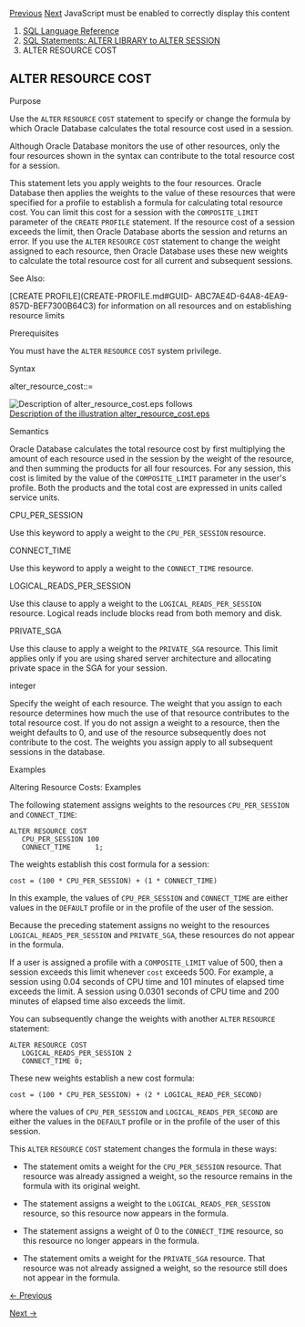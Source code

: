 [Previous](alter-property-graph.md) [Next](ALTER-ROLE.md) JavaScript must
be enabled to correctly display this content

  1. [SQL Language Reference ](index.md)
  2. [ SQL Statements: ALTER LIBRARY to ALTER SESSION](SQL-Statements-ALTER-LIBRARY-to-ALTER-SESSION.md)
  3. ALTER RESOURCE COST 

## ALTER RESOURCE COST

Purpose

Use the `ALTER` `RESOURCE` `COST` statement to specify or change the formula
by which Oracle Database calculates the total resource cost used in a session.

Although Oracle Database monitors the use of other resources, only the four
resources shown in the syntax can contribute to the total resource cost for a
session.

This statement lets you apply weights to the four resources. Oracle Database
then applies the weights to the value of these resources that were specified
for a profile to establish a formula for calculating total resource cost. You
can limit this cost for a session with the `COMPOSITE_LIMIT` parameter of the
`CREATE` `PROFILE` statement. If the resource cost of a session exceeds the
limit, then Oracle Database aborts the session and returns an error. If you
use the `ALTER` `RESOURCE` `COST` statement to change the weight assigned to
each resource, then Oracle Database uses these new weights to calculate the
total resource cost for all current and subsequent sessions.

See Also:

[CREATE PROFILE](CREATE-PROFILE.md#GUID-
ABC7AE4D-64A8-4EA9-857D-BEF7300B64C3) for information on all resources and on
establishing resource limits

Prerequisites

You must have the `ALTER` `RESOURCE` `COST` system privilege.

Syntax

alter_resource_cost::=

![Description of alter_resource_cost.eps
follows](https://docs.oracle.com/en/database/oracle/oracle-database/23/sqlrf/img/alter_resource_cost.gif)  
[Description of the illustration
alter_resource_cost.eps](img_text/alter_resource_cost.md)

Semantics

Oracle Database calculates the total resource cost by first multiplying the
amount of each resource used in the session by the weight of the resource, and
then summing the products for all four resources. For any session, this cost
is limited by the value of the `COMPOSITE_LIMIT` parameter in the user's
profile. Both the products and the total cost are expressed in units called
service units.

CPU_PER_SESSION

Use this keyword to apply a weight to the `CPU_PER_SESSION` resource.

CONNECT_TIME

Use this keyword to apply a weight to the `CONNECT_TIME` resource.

LOGICAL_READS_PER_SESSION

Use this clause to apply a weight to the `LOGICAL_READS_PER_SESSION` resource.
Logical reads include blocks read from both memory and disk.

PRIVATE_SGA

Use this clause to apply a weight to the `PRIVATE_SGA` resource. This limit
applies only if you are using shared server architecture and allocating
private space in the SGA for your session.

integer

Specify the weight of each resource. The weight that you assign to each
resource determines how much the use of that resource contributes to the total
resource cost. If you do not assign a weight to a resource, then the weight
defaults to 0, and use of the resource subsequently does not contribute to the
cost. The weights you assign apply to all subsequent sessions in the database.

Examples

Altering Resource Costs: Examples

The following statement assigns weights to the resources `CPU_PER_SESSION` and
`CONNECT_TIME`:

    
    
    ALTER RESOURCE COST 
       CPU_PER_SESSION 100
       CONNECT_TIME      1; 
    

The weights establish this cost formula for a session:

    
    
    cost = (100 * CPU_PER_SESSION) + (1 * CONNECT_TIME) 
    

In this example, the values of `CPU_PER_SESSION` and `CONNECT_TIME` are either
values in the `DEFAULT` profile or in the profile of the user of the session.

Because the preceding statement assigns no weight to the resources
`LOGICAL_READS_PER_SESSION` and `PRIVATE_SGA`, these resources do not appear
in the formula.

If a user is assigned a profile with a `COMPOSITE_LIMIT` value of 500, then a
session exceeds this limit whenever `cost` exceeds 500. For example, a session
using 0.04 seconds of CPU time and 101 minutes of elapsed time exceeds the
limit. A session using 0.0301 seconds of CPU time and 200 minutes of elapsed
time also exceeds the limit.

You can subsequently change the weights with another `ALTER` `RESOURCE`
statement:

    
    
    ALTER RESOURCE COST 
       LOGICAL_READS_PER_SESSION 2
       CONNECT_TIME 0; 
    

These new weights establish a new cost formula:

    
    
    cost = (100 * CPU_PER_SESSION) + (2 * LOGICAL_READ_PER_SECOND) 
    

where the values of `CPU_PER_SESSION` and `LOGICAL_READS_PER_SECOND` are
either the values in the `DEFAULT` profile or in the profile of the user of
this session.

This `ALTER` `RESOURCE` `COST` statement changes the formula in these ways:

  * The statement omits a weight for the `CPU_PER_SESSION` resource. That resource was already assigned a weight, so the resource remains in the formula with its original weight. 

  * The statement assigns a weight to the `LOGICAL_READS_PER_SESSION` resource, so this resource now appears in the formula. 

  * The statement assigns a weight of 0 to the `CONNECT_TIME` resource, so this resource no longer appears in the formula. 

  * The statement omits a weight for the `PRIVATE_SGA` resource. That resource was not already assigned a weight, so the resource still does not appear in the formula. 


[← Previous](alter-property-graph.md)

[Next →](ALTER-ROLE.md)
